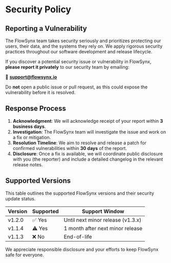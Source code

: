 # Security Policy

## Reporting a Vulnerability

The FlowSynx team takes security seriously and prioritizes protecting our users, their data, and the systems they rely on. 
We apply rigorous security practices throughout our software development and release lifecycle.

If you discover a potential security issue or vulnerability in FlowSynx, **please report it privately** to our security 
team by emailing:

📧 [**support@flowsynx.io**](mailto:support@flowsynx.io)

Do **not** open a public issue or pull request, as this could expose the vulnerability before it is resolved.

## Response Process

1. **Acknowledgment**: We will acknowledge receipt of your report within **3 business days**.
2. **Investigation**: The FlowSynx team will investigate the issue and work on a fix or mitigation.
3. **Resolution Timeline**: We aim to resolve and release a patch for confirmed vulnerabilities within **30 days** of the report.
4. **Disclosure**: Once a fix is available, we will coordinate public disclosure with you (the reporter) and include a detailed changelog in the relevant release notes.

## Supported Versions

This table outlines the supported FlowSynx versions and their security update status.

| Version | Supported | Support Window |
|---------|-----------|----------------|
| v1.2.0  | ✅ Yes   | Until next minor release (v1.3.x) |
| v1.1.4  | ⚠️ Yes   | 1 month after next minor release |
| v1.1.3  | ❌ No    | End-of-life |


We appreciate responsible disclosure and your efforts to keep FlowSynx safe for everyone.

